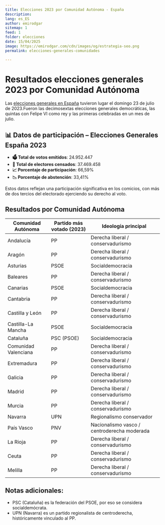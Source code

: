 ```yaml
---
title: Elecciones 2023 por Comunidad Autónoma - España
description: 
lang: es_ES
author: emirodgar
sitemap: 1
feed: 1
folder: elecciones
date: 15/04/2025
image: https://emirodgar.com/cdn/images/og/estrategia-seo.png
permalink: elecciones-generales-comunidades

---
```


# Resultados elecciones generales 2023 por Comunidad Autónoma

Las [elecciones generales en España](https://emirodgar.es/elecciones-generales) tuvieron lugar el domingo 23 de julio de 2023.​ Fueron las decimosextas elecciones generales democráticas, las quintas con Felipe VI como rey y las primeras celebradas en un mes de julio.

## 📊 Datos de participación – Elecciones Generales España 2023

- **🗳 Total de votos emitidos**: 24.952.447  
- **👥 Total de electores censados**: 37.469.458  
- **📈 Porcentaje de participación**: 66,59%  
- **📉 Porcentaje de abstención**: 33,41%  

Estos datos reflejan una participación significativa en los comicios, con más de dos tercios del electorado ejerciendo su derecho al voto.

## Resultados por Comunidad Autónoma

| Comunidad Autónoma        | Partido más votado (2023) | Ideología principal                          |
|---------------------------|----------------------------|----------------------------------------------|
| Andalucía                | PP                         | Derecha liberal / conservadurismo            |
| Aragón                   | PP                         | Derecha liberal / conservadurismo            |
| Asturias                 | PSOE                       | Socialdemocracia                             |
| Baleares                 | PP                         | Derecha liberal / conservadurismo            |
| Canarias                 | PSOE                       | Socialdemocracia                             |
| Cantabria                | PP                         | Derecha liberal / conservadurismo            |
| Castilla y León          | PP                         | Derecha liberal / conservadurismo            |
| Castilla-La Mancha       | PSOE                       | Socialdemocracia                             |
| Cataluña                 | PSC (PSOE)                 | Socialdemocracia                             |
| Comunidad Valenciana     | PP                         | Derecha liberal / conservadurismo            |
| Extremadura              | PP                         | Derecha liberal / conservadurismo            |
| Galicia                  | PP                         | Derecha liberal / conservadurismo            |
| Madrid                   | PP                         | Derecha liberal / conservadurismo            |
| Murcia                   | PP                         | Derecha liberal / conservadurismo            |
| Navarra                  | UPN                        | Regionalismo conservador                     |
| País Vasco               | PNV                        | Nacionalismo vasco / centroderecha moderada  |
| La Rioja                 | PP                         | Derecha liberal / conservadurismo            |
| Ceuta                    | PP                         | Derecha liberal / conservadurismo            |
| Melilla                  | PP                         | Derecha liberal / conservadurismo            |



## Notas adicionales:

- PSC (Cataluña) es la federación del PSOE, por eso se considera socialdemócrata.
- UPN (Navarra) es un partido regionalista de centroderecha, históricamente vinculado al PP.




